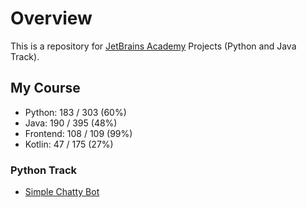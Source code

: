 # Overview #

This is a repository for [JetBrains Academy](https://www.jetbrains.com/academy/) Projects (Python and Java Track).

## My Course ##

- Python: 183 / 303 (60%)
- Java: 190 / 395 (48%)
- Frontend: 108 / 109 (99%)
- Kotlin: 47 / 175 (27%)

### Python Track ###

- [Simple Chatty Bot](python/easy/simple-chatty-bot)